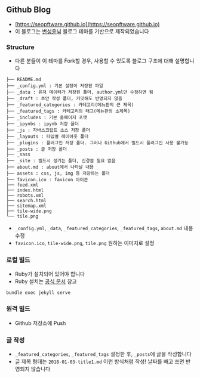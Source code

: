 
## Github Blog
- [https://seopftware.github.io](https://seopftware.github.io)
- 이 블로그는 [변성윤](https://github.com/zzsza/zzsza.github.io/)님 블로그 테마를 기반으로 제작되었습니다

### Structure
- 다른 분들이 이 테마를 Fork할 경우, 사용할 수 있도록 블로그 구조에 대해 설명합니다

```
├── README.md
├── _config.yml : 기본 설정이 저장된 파일
├── _data : 유저 데이터가 저장된 폴더, author.yml만 수정하면 됨
├── _draft : 초안 작성 폴더, 커밋해도 반영되지 않음
├── _featured_categories : 카테고리(메뉴판의 큰 제목)
├── _featured_tags : 카테고리의 태그(메뉴판의 소제목)
├── _includes : 기본 홈페이지 포맷
├── _ipynbs : ipynb 저장 폴더
├── _js : 자바스크립트 소스 저장 폴더
├── _layouts : 타입별 레이아웃 폴더
├── _plugins : 플러그인 저장 폴더. 그러나 Github에서 빌드시 플러그인 사용 불가능
├── _posts : 글 저장 폴더
├── _sass
├── _site : 빌드시 생기는 폴더, 신경쓸 필요 없음
├── about.md : about에서 나타날 내용
├── assets : css, js, img 등 저장하는 폴더
├── favicon.ico : favicon 아이콘
├── feed.xml
├── index.html
├── robots.xml
├── search.html
├── sitemap.xml
├── tile-wide.png
└── tile.png
```

- ```_config.yml```, ```_data```, ```_featured_categories```, ```_featured_tags```, ```about.md``` 내용 수정
- ```favicon.ico```, ```tile-wide.png```, ```tile.png``` 원하는 이미지로 설정

### 로컬 빌드
- Ruby가 설치되어 있어야 합니다
- Ruby 설치는 [공식 문서](https://www.ruby-lang.org/ko/documentation/installation/) 참고

```
bundle exec jekyll serve
```

### 원격 빌드
- Github 저장소에 Push

### 글 작성
- ```_featured_categories```, ```_featured_tags``` 설정한 후, ```_posts```에 글을 작성합니다
- 글 제목 형태는 ```2018-01-03-title1.md``` 이런 방식처럼 작성! 날짜를 빼고 쓰면 반영되지 않습니다